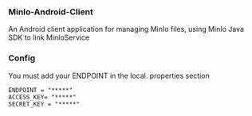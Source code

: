 ### MinIo-Android-Client
An Android client application for managing MinIo files, using MinIo Java SDK to link MinIoService 

### Config
You must add your ENDPOINT in the local. properties section
``` 
ENDPOINT = "*****"
ACCESS_KEY= "*****"
SECRET_KEY = "*****"
```